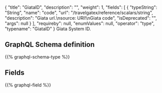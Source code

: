 {
  "title": "GiataID",
  "description": "",
  "weight": 1,
  "fields": [
    {
      "typeString": "String",
      "name": "code",
      "url": "/travelgatex/reference/scalars/string",
      "description": "Giata url.\nsource: URI!\nGiata code",
      "isDeprecated": "",
      "args": null
    }
  ],
  "requireby": null,
  "enumValues": null,
  "operator": "type",
  "typename": "GiataID"
}
Giata System ID.
## GraphQL Schema definition

{{% graphql-schema-type %}}

## Fields

{{% graphql-field %}}
